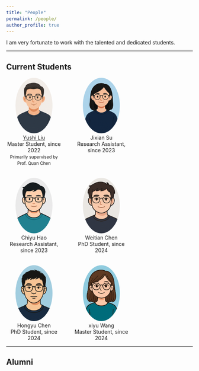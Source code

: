 ```yaml
---
title: "People"
permalink: /people/
author_profile: true
---
```


I am very fortunate to work with the talented and dedicated students.

---

## Current Students

<div style="display: flex; flex-wrap: wrap; gap: 2rem;">

<!-- Yushi Liu -->
<div style="text-align: center; width: 150px;">
  <img src="/images/yushi liu.png" style="width: 100px; border-radius: 50%;"><br>
  <a href="https://ziliuziliu.github.io/">Yushi Liu</a><br>
  Master Student, since 2022<br>
  <small>Primarily supervised by Prof. Quan Chen</small>
</div>

<!-- Jixian Su -->
<div style="text-align: center; width: 150px;">
  <img src="/images/jixian su.png" style="width: 100px; border-radius: 50%;"><br>
  Jixian Su<br>
  Research Assistant, since 2023
</div>

<!-- Chiyu Hao -->
<div style="text-align: center; width: 150px;">
  <img src="/images/chiyu hao.png" style="width: 100px; border-radius: 50%;"><br>
  Chiyu Hao<br>
  Research Assistant, since 2023
</div>

<!-- Weitian Chen -->
<div style="text-align: center; width: 150px;">
  <img src="/images/weitian chen.png" style="width: 100px; border-radius: 50%;"><br>
  Weitian Chen<br>
  PhD Student, since 2024
</div>

<!-- Hongyu Chen -->
<div style="text-align: center; width: 150px;">
  <img src="/images/hongyu chen.png" style="width: 100px; border-radius: 50%;"><br>
  Hongyu Chen<br>
  PhD Student, since 2024
</div>

<!-- Qianyu Wang -->
<div style="text-align: center; width: 150px;">
  <img src="/images/xiyu wang.png" style="width: 100px; border-radius: 50%;"><br>
  xiyu Wang<br>
  Master Student, since 2024
</div>

</div>

---

## Alumni